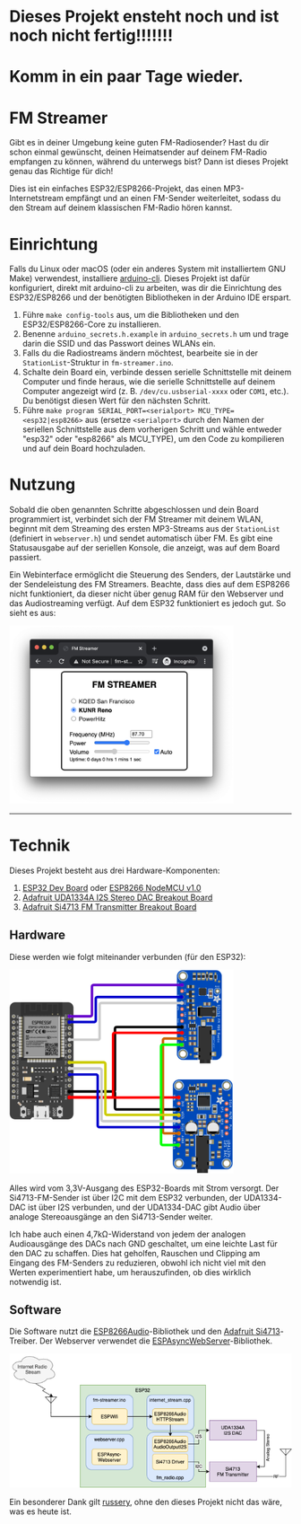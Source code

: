 # Dieses Projekt ensteht noch und ist noch nicht fertig!!!!!!!
# Komm in ein paar Tage wieder.

# FM Streamer

Gibt es in deiner Umgebung keine guten FM-Radiosender? Hast du dir schon einmal gewünscht, deinen Heimatsender auf deinem FM-Radio empfangen zu können, während du unterwegs bist? Dann ist dieses Projekt genau das Richtige für dich!

Dies ist ein einfaches ESP32/ESP8266-Projekt, das einen MP3-Internetstream empfängt und an einen FM-Sender weiterleitet, sodass du den Stream auf deinem klassischen FM-Radio hören kannst.

# Einrichtung

Falls du Linux oder macOS (oder ein anderes System mit installiertem GNU Make) verwendest, installiere [arduino-cli](https://github.com/arduino/arduino-cli). Dieses Projekt ist dafür konfiguriert, direkt mit arduino-cli zu arbeiten, was dir die Einrichtung des ESP32/ESP8266 und der benötigten Bibliotheken in der Arduino IDE erspart.

1. Führe `make config-tools` aus, um die Bibliotheken und den ESP32/ESP8266-Core zu installieren.
2. Benenne `arduino_secrets.h.example` in `arduino_secrets.h` um und trage darin die SSID und das Passwort deines WLANs ein.
3. Falls du die Radiostreams ändern möchtest, bearbeite sie in der `StationList`-Struktur in `fm-streamer.ino`.
4. Schalte dein Board ein, verbinde dessen serielle Schnittstelle mit deinem Computer und finde heraus, wie die serielle Schnittstelle auf deinem Computer angezeigt wird (z. B. `/dev/cu.usbserial-xxxx` oder `COM1`, etc.). Du benötigst diesen Wert für den nächsten Schritt.
5. Führe `make program SERIAL_PORT=<serialport> MCU_TYPE=<esp32|esp8266>` aus (ersetze `<serialport>` durch den Namen der seriellen Schnittstelle aus dem vorherigen Schritt und wähle entweder "esp32" oder "esp8266" als MCU_TYPE), um den Code zu kompilieren und auf dein Board hochzuladen.

# Nutzung

Sobald die oben genannten Schritte abgeschlossen und dein Board programmiert ist, verbindet sich der FM Streamer mit deinem WLAN, beginnt mit dem Streaming des ersten MP3-Streams aus der `StationList` (definiert in `webserver.h`) und sendet automatisch über FM. Es gibt eine Statusausgabe auf der seriellen Konsole, die anzeigt, was auf dem Board passiert.

Ein Webinterface ermöglicht die Steuerung des Senders, der Lautstärke und der Sendeleistung des FM Streamers. Beachte, dass dies auf dem ESP8266 nicht funktioniert, da dieser nicht über genug RAM für den Webserver und das Audiostreaming verfügt. Auf dem ESP32 funktioniert es jedoch gut. So sieht es aus:

<img src="./docs/webpage.png" width="400" />

---

# Technik

Dieses Projekt besteht aus drei Hardware-Komponenten:
1. [ESP32 Dev Board](https://www.amazon.com/dp/B08D5ZD528) oder [ESP8266 NodeMCU v1.0](https://www.amazon.com/gp/product/B010O1G1ES/)
2. [Adafruit UDA1334A I2S Stereo DAC Breakout Board](https://www.adafruit.com/product/3678)
3. [Adafruit Si4713 FM Transmitter Breakout Board](https://www.adafruit.com/product/1958)

## Hardware

Diese werden wie folgt miteinander verbunden (für den ESP32):

<img src="./docs/hardware-wiring.png" width="400" />

Alles wird vom 3,3V-Ausgang des ESP32-Boards mit Strom versorgt. Der Si4713-FM-Sender ist über I2C mit dem ESP32 verbunden, der UDA1334-DAC ist über I2S verbunden, und der UDA1334-DAC gibt Audio über analoge Stereoausgänge an den Si4713-Sender weiter.

Ich habe auch einen 4,7kΩ-Widerstand von jedem der analogen Audioausgänge des DACs nach GND geschaltet, um eine leichte Last für den DAC zu schaffen. Dies hat geholfen, Rauschen und Clipping am Eingang des FM-Senders zu reduzieren, obwohl ich nicht viel mit den Werten experimentiert habe, um herauszufinden, ob dies wirklich notwendig ist.

## Software

Die Software nutzt die [ESP8266Audio](https://github.com/earlephilhower/ESP8266Audio)-Bibliothek und den [Adafruit Si4713](https://github.com/adafruit/Adafruit-Si4713-Library)-Treiber. Der Webserver verwendet die [ESPAsyncWebServer](https://github.com/me-no-dev/ESPAsyncWebServer/)-Bibliothek.

<img src="./docs/software-diagram.png" width="600" />

Ein besonderer Dank gilt [russery](https://github.com/russery), ohne den dieses Projekt nicht das wäre, was es heute ist.

